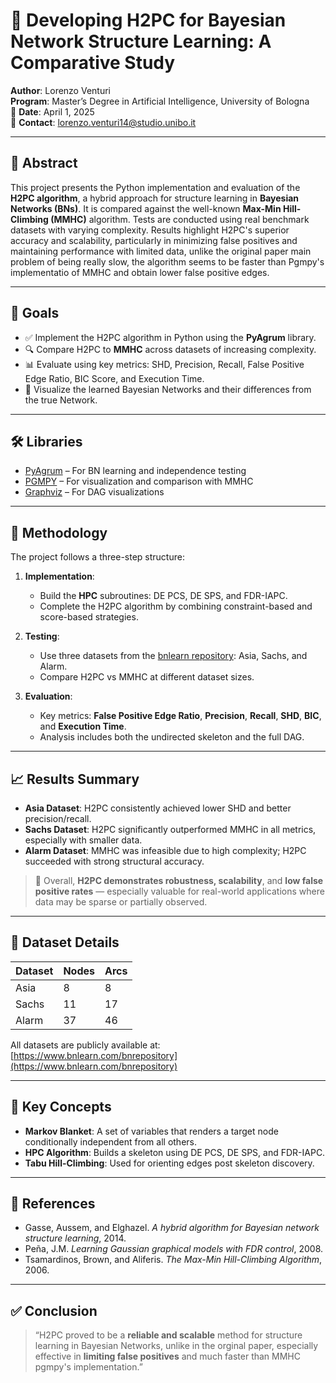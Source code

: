 # 🧠 Developing H2PC for Bayesian Network Structure Learning: A Comparative Study

**Author**: Lorenzo Venturi  
**Program**: Master’s Degree in Artificial Intelligence, University of Bologna  
📅 **Date**: April 1, 2025  
📧 **Contact**: lorenzo.venturi14@studio.unibo.it 

---

## 📄 Abstract

This project presents the Python implementation and evaluation of the **H2PC algorithm**, a hybrid approach for structure learning in **Bayesian Networks (BNs)**. It is compared against the well-known **Max-Min Hill-Climbing (MMHC)** algorithm. Tests are conducted using real benchmark datasets with varying complexity. Results highlight H2PC's superior accuracy and scalability, particularly in minimizing false positives and maintaining performance with limited data, unlike the original paper main problem of being really slow, the algorithm seems to be faster than Pgmpy's implementatio of MMHC and obtain lower false positive edges.

---

## 📌 Goals

- ✅ Implement the H2PC algorithm in Python using the **PyAgrum** library.
- 🔍 Compare H2PC to **MMHC** across datasets of increasing complexity.
- 📊 Evaluate using key metrics: SHD, Precision, Recall, False Positive Edge Ratio, BIC Score, and Execution Time.
- 🎯 Visualize the learned Bayesian Networks and their differences from the true Network.

---

## 🛠️ Libraries

- [PyAgrum](https://pyagrum.readthedocs.io/) – For BN learning and independence testing
- [PGMPY](https://pgmpy.org/) – For visualization and comparison with MMHC
- [Graphviz](https://graphviz.org/) – For DAG visualizations

---

## 🧪 Methodology

The project follows a three-step structure:

1. **Implementation**:
   - Build the **HPC** subroutines: DE PCS, DE SPS, and FDR-IAPC.
   - Complete the H2PC algorithm by combining constraint-based and score-based strategies.

2. **Testing**:
   - Use three datasets from the [bnlearn repository](https://www.bnlearn.com/bnrepository/): Asia, Sachs, and Alarm.
   - Compare H2PC vs MMHC at different dataset sizes.

3. **Evaluation**:
   - Key metrics: **False Positive Edge Ratio**, **Precision**, **Recall**, **SHD**, **BIC**, and **Execution Time**.
   - Analysis includes both the undirected skeleton and the full DAG.

---

## 📈 Results Summary

- **Asia Dataset**: H2PC consistently achieved lower SHD and better precision/recall.
- **Sachs Dataset**: H2PC significantly outperformed MMHC in all metrics, especially with smaller data.
- **Alarm Dataset**: MMHC was infeasible due to high complexity; H2PC succeeded with strong structural accuracy.

> 🔬 Overall, **H2PC demonstrates robustness, scalability**, and **low false positive rates** — especially valuable for real-world applications where data may be sparse or partially observed.

---

## 📂 Dataset Details

| Dataset | Nodes | Arcs |
|---------|-------|------|
| Asia    | 8     | 8    |
| Sachs   | 11    | 17   |
| Alarm   | 37    | 46   |

All datasets are publicly available at: [https://www.bnlearn.com/bnrepository](https://www.bnlearn.com/bnrepository)

---

## 🧾 Key Concepts

- **Markov Blanket**: A set of variables that renders a target node conditionally independent from all others.
- **HPC Algorithm**: Builds a skeleton using DE PCS, DE SPS, and FDR-IAPC.
- **Tabu Hill-Climbing**: Used for orienting edges post skeleton discovery.

---

## 📌 References

- Gasse, Aussem, and Elghazel. *A hybrid algorithm for Bayesian network structure learning*, 2014.  
- Peña, J.M. *Learning Gaussian graphical models with FDR control*, 2008.  
- Tsamardinos, Brown, and Aliferis. *The Max-Min Hill-Climbing Algorithm*, 2006.

---

## ✅ Conclusion

> “H2PC proved to be a **reliable and scalable** method for structure learning in Bayesian Networks, unlike in the orginal paper, especially effective in **limiting false positives** and much faster than MMHC pgmpy's implementation.”
